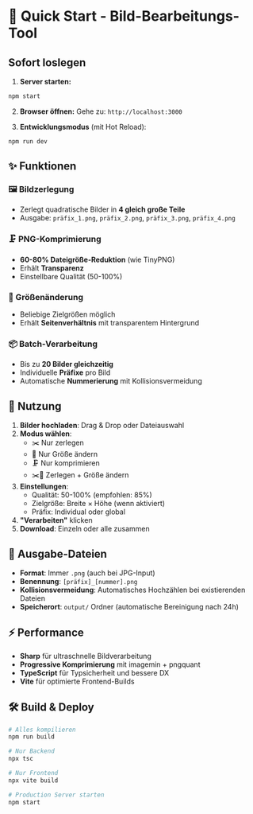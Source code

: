 # 🚀 Quick Start - Bild-Bearbeitungs-Tool

## Sofort loslegen

1. **Server starten:**
```bash
npm start
```

2. **Browser öffnen:**
Gehe zu: `http://localhost:3000`

3. **Entwicklungsmodus** (mit Hot Reload):
```bash
npm run dev
```

## ✨ Funktionen

### 🖼️ Bildzerlegung
- Zerlegt quadratische Bilder in **4 gleich große Teile**
- Ausgabe: `präfix_1.png`, `präfix_2.png`, `präfix_3.png`, `präfix_4.png`

### 🗜️ PNG-Komprimierung
- **60-80% Dateigröße-Reduktion** (wie TinyPNG)
- Erhält **Transparenz** 
- Einstellbare Qualität (50-100%)

### 📐 Größenänderung
- Beliebige Zielgrößen möglich
- Erhält **Seitenverhältnis** mit transparentem Hintergrund

### 📦 Batch-Verarbeitung
- Bis zu **20 Bilder gleichzeitig**
- Individuelle **Präfixe** pro Bild
- Automatische **Nummerierung** mit Kollisionsvermeidung

## 🎯 Nutzung

1. **Bilder hochladen**: Drag & Drop oder Dateiauswahl
2. **Modus wählen**:
   - ✂️ Nur zerlegen
   - 📐 Nur Größe ändern  
   - 🗜️ Nur komprimieren
   - ✂️📐 Zerlegen + Größe ändern
3. **Einstellungen**:
   - Qualität: 50-100% (empfohlen: 85%)
   - Zielgröße: Breite × Höhe (wenn aktiviert)
   - Präfix: Individual oder global
4. **"Verarbeiten"** klicken
5. **Download**: Einzeln oder alle zusammen

## 📁 Ausgabe-Dateien

- **Format**: Immer `.png` (auch bei JPG-Input)
- **Benennung**: `[präfix]_[nummer].png`
- **Kollisionsvermeidung**: Automatisches Hochzählen bei existierenden Dateien
- **Speicherort**: `output/` Ordner (automatische Bereinigung nach 24h)

## ⚡ Performance

- **Sharp** für ultraschnelle Bildverarbeitung
- **Progressive Komprimierung** mit imagemin + pngquant
- **TypeScript** für Typsicherheit und bessere DX
- **Vite** für optimierte Frontend-Builds

## 🛠️ Build & Deploy

```bash
# Alles kompilieren
npm run build

# Nur Backend
npx tsc

# Nur Frontend  
npx vite build

# Production Server starten
npm start
```